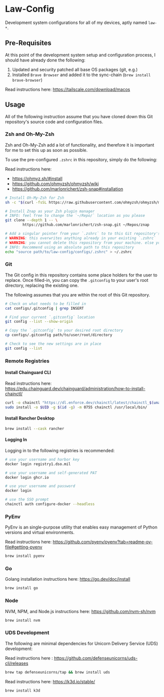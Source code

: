 # Law-Config

Development system configurations for all of my devices, aptly named `law-*`.

## Pre-Requisites

At this point of the development system setup and configuration process, I should have already done the following:

1. Updated and security patched all base OS packages (git, e.g.)
2. Installed `Brave Browser` and added it to the sync-chain (`brew install brave-browser`)

Read instructions here: https://tailscale.com/download/macos

## Usage

All of the following instruction assume that you have cloned down this Git repository's source code and configuration files.

### Zsh and Oh-My-Zsh

Zsh and Oh-My-Zsh add a lot of functionality, and therefore it is important for me to set this up as soon as possible.

To use the pre-configured `.zshrc` in this repository, simply do the following:

Read instructions here:

- https://ohmyz.sh/#install
- https://github.com/ohmyzsh/ohmyzsh/wiki
- https://github.com/marlonrichert/zsh-snap#installation

```bash
# Install Oh-My-Zsh for Zsh
sh -c "$(curl -fsSL https://raw.githubusercontent.com/ohmyzsh/ohmyzsh/master/tools/install.sh)"

# Install Znap as your Zsh plugin manager
# INFO: feel free to change the `~/Repo/` location as you please
git clone --depth 1 -- \
        https://github.com/marlonrichert/zsh-snap.git ~/Repos/znap

# Add a singular pointer from your `.zshrc` to to this Git repository's `.zshrc`
# WARNING: this overwrites anything already in your existing `.zshrc`
# WARNING: you cannot delete this repository from your machine. else you wil lose the pointer
# INFO: Recommend using an absolute path to this repository
echo "source path/to/law-config/configs/.zshrc" > ~/.zshrc
```

### Git

The Git config in this repository contains some place holders for the user to replace. Once filled-in, you can copy the `.gitconfig` to your user's root directory, replacing the existing one.

The following assumes that you are within the root of this Git repository.

```bash
# Check on what needs to be filled in
cat configs/.gitconfig | grep INSERT

# Find your current `.gitconfig` location
git config --list --show-origin

# Copy the `.gitconfig` to your desired root directory
cp configs/.gitconfig path/to/user/root/directory

# Check to see the new settings are in place
git config --list
```

### Remote Registries

#### Install Chainguard CLI

Read instructions here: https://edu.chainguard.dev/chainguard/administration/how-to-install-chainctl/

```bash
curl -o chainctl "https://dl.enforce.dev/chainctl/latest/chainctl_$(uname -s | tr '[:upper:]' '[:lower:]')_$(uname -m | sed 's/aarch64/arm64/')"
sudo install -o $UID -g $(id -g) -m 0755 chainctl /usr/local/bin/
```

#### Install Rancher Desktop

```bash
brew install --cask rancher
```

#### Logging In

Logging in to the following registries is recommended:

```bash
# use your username and harbor key
docker login registry1.dso.mil

# use your username and self-generated PAT
docker login ghcr.io

# use your username and password
docker login

# use the SSO prompt
chainctl auth configure-docker --headless
```

### PyEnv

PyEnv is an single-purpose utility that enables easy management of Python versions and virtual environments.

Read instructions here: https://github.com/pyenv/pyenv?tab=readme-ov-file#getting-pyenv

```bash
brew install pyenv
```

### Go

Golang installation instructions here: https://go.dev/doc/install

```bash
brew install go
```

### Node

NVM, NPM, and Node.js instructions here: https://github.com/nvm-sh/nvm

```bash
brew install nvm
```

### UDS Development

The following are minimal dependencies for Unicorn Delivery Service (UDS) development:

Read instructions here : https://github.com/defenseunicorns/uds-cli/releases

```bash
brew tap defenseunicorns/tap && brew install uds
```

Read instructions here: https://k3d.io/stable/

```bash
brew install k3d
```
